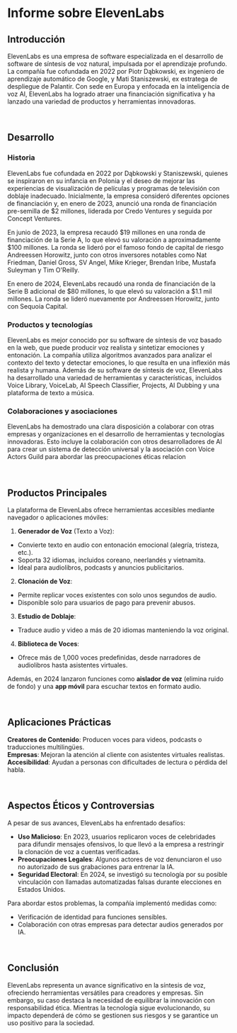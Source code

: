 Informe sobre ElevenLabs
========================

Introducción
------------

ElevenLabs es una empresa de software especializada en el desarrollo de software de síntesis de voz natural, impulsada por el aprendizaje profundo. La compañía fue cofundada en 2022 por Piotr Dąbkowski, ex ingeniero de aprendizaje automático de Google, y Mati Staniszewski, ex estratega de despliegue de Palantir. Con sede en Europa y enfocada en la inteligencia de voz AI, ElevenLabs ha logrado atraer una financiación significativa y ha lanzado una variedad de productos y herramientas innovadoras.

<br>

Desarrollo
----------

### Historia

ElevenLabs fue cofundada en 2022 por Dąbkowski y Staniszewski, quienes se inspiraron en su infancia en Polonia y el deseo de mejorar las experiencias de visualización de películas y programas de televisión con doblaje inadecuado. Inicialmente, la empresa consideró diferentes opciones de financiación y, en enero de 2023, anunció una ronda de financiación pre-semilla de $2 millones, liderada por Credo Ventures y seguida por Concept Ventures.

En junio de 2023, la empresa recaudó $19 millones en una ronda de financiación de la Serie A, lo que elevó su valoración a aproximadamente $100 millones. La ronda se lideró por el famoso fondo de capital de riesgo Andreessen Horowitz, junto con otros inversores notables como Nat Friedman, Daniel Gross, SV Angel, Mike Krieger, Brendan Iribe, Mustafa Suleyman y Tim O'Reilly.

En enero de 2024, ElevenLabs recaudó una ronda de financiación de la Serie B adicional de $80 millones, lo que elevó su valoración a $1.1 mil millones. La ronda se lideró nuevamente por Andreessen Horowitz, junto con Sequoia Capital.

### Productos y tecnologías

ElevenLabs es mejor conocido por su software de síntesis de voz basado en la web, que puede producir voz realista y sintetizar emociones y entonación. La compañía utiliza algoritmos avanzados para analizar el contexto del texto y detectar emociones, lo que resulta en una inflexión más realista y humana. Además de su software de síntesis de voz, ElevenLabs ha desarrollado una variedad de herramientas y características, incluidos Voice Library, VoiceLab, AI Speech Classifier, Projects, AI Dubbing y una plataforma de texto a música.

### Colaboraciones y asociaciones

ElevenLabs ha demostrado una clara disposición a colaborar con otras empresas y organizaciones en el desarrollo de herramientas y tecnologías innovadoras. Esto incluye la colaboración con otros desarrolladores de AI para crear un sistema de detección universal y la asociación con Voice Actors Guild para abordar las preocupaciones éticas relacion

<br>

Productos Principales
----------
La plataforma de ElevenLabs ofrece herramientas accesibles mediante navegador o aplicaciones móviles:

1. **Generador de Voz** (Texto a Voz):
- Convierte texto en audio con entonación emocional (alegría, tristeza, etc.).  
- Soporta 32 idiomas, incluidos coreano, neerlandés y vietnamita.  
- Ideal para audiolibros, podcasts y anuncios publicitarios.  

2. **Clonación de Voz**:
- Permite replicar voces existentes con solo unos segundos de audio.  
- Disponible solo para usuarios de pago para prevenir abusos.  

3. **Estudio de Doblaje**:
- Traduce audio y video a más de 20 idiomas manteniendo la voz original.  

4. **Biblioteca de Voces**:
- Ofrece más de 1,000 voces predefinidas, desde narradores de audiolibros hasta asistentes virtuales.  

Además, en 2024 lanzaron funciones como **aislador de voz** (elimina ruido de fondo) y una **app móvil** para escuchar textos en formato audio.  

<br>

Aplicaciones Prácticas
----------
**Creatores de Contenido**: Producen voces para videos, podcasts o traducciones multilingües.  
**Empresas**: Mejoran la atención al cliente con asistentes virtuales realistas.  
**Accesibilidad**: Ayudan a personas con dificultades de lectura o pérdida del habla.  

<br>

Aspectos Éticos y Controversias
----------
A pesar de sus avances, ElevenLabs ha enfrentado desafíos:

- **Uso Malicioso**: En 2023, usuarios replicaron voces de celebridades para difundir mensajes ofensivos, lo que llevó a la empresa a restringir la clonación de voz a cuentas verificadas.  
- **Preocupaciones Legales**: Algunos actores de voz denunciaron el uso no autorizado de sus grabaciones para entrenar la IA.  
- **Seguridad Electoral**: En 2024, se investigó su tecnología por su posible vinculación con llamadas automatizadas falsas durante elecciones en Estados Unidos.  

Para abordar estos problemas, la compañía implementó medidas como:

- Verificación de identidad para funciones sensibles.  
- Colaboración con otras empresas para detectar audios generados por IA.

<br>

Conclusión
----------
ElevenLabs representa un avance significativo en la síntesis de voz, ofreciendo herramientas versátiles para creadores y empresas. Sin embargo, su caso destaca la necesidad de equilibrar la innovación con responsabilidad ética. Mientras la tecnología sigue evolucionando, su impacto dependerá de cómo se gestionen sus riesgos y se garantice un uso positivo para la sociedad.
